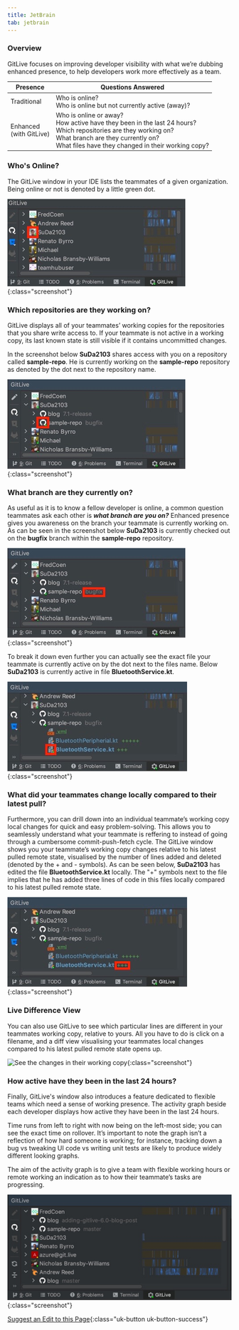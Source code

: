 ```yaml
---
title: JetBrain
tab: jetbrain
---
```


### Overview

GitLive focuses on improving developer visibility with what we’re dubbing enhanced presence, to help developers work more effectively as a team.

<table>
<thead>
<tr>
   <th>Presence</th>
   <th>Questions Answered</th>
  </tr>
</thead>
 <tbody>
  <tr>
   <td>Traditional</td>
   <td>
    Who is online?<br />
    Who is online but not currently active (away)?
   </td>
  </tr>
  <tr>
   <td>Enhanced<br />
    (with GitLive)
   </td>
   <td>
    Who is online or away?<br />
    How active have they been in the last 24 hours?<br />
    Which repositories are they working on?<br />
    What branch are they currently on?<br />
    What files have they changed in their working copy?
   </td>
  </tr>
 </tbody>
</table>

### Who's Online?

The GitLive window in your IDE lists the teammates of a given organization. Being online or not is denoted by a little green dot.

![See who else is online](/uploads/jetbrains-visibility-online.jpeg "Online Visibility"){:class="screenshot"}

### Which repositories are they working on?

GitLive displays all of your teammates’ working copies for the repositories that you share write access to. If your teammate is not active in a working copy, its last known state is still visible if it contains uncommitted changes.

In the screenshot below **SuDa2103** shares access with you on a repository called **sample-repo**. He is currently working on the **sample-repo** repository as denoted by the dot next to the repository name.

![See which repos your teammates are on](/uploads/jetbrains-visibility-repo.jpeg "Which Repo"){:class="screenshot"}

### What branch are they currently on?

As useful as it is to know a fellow developer is online, a common question teammates ask each other is ***what branch are you on?***
Enhanced presence gives you awareness on the branch your teammate is currently working on. As can be seen in the screenshot below **SuDa2103** is currently checked out on the **bugfix** branch within the **sample-repo** repository.

![See which branch your teammates are on](/uploads/jetbrains-visibility-branch.jpeg "Which Branch"){:class="screenshot"}

To break it down even further you can actually see the exact file your teammate is currently active on by the dot next to the files name. Below **SuDa2103** is currently active in file **BluetoothService.kt**.

![See which file your teammates are on](/uploads/jetbrains-visibility-file.jpeg "Which File"){:class="screenshot"}

### What did your teammates change locally compared to their latest pull?

Furthermore, you can drill down into an individual teammate’s working copy local changes for quick and easy problem-solving. This allows you to seamlessly understand what your teammate is reffering to instead of going through a cumbersome commit-push-fetch cycle. The GitLive window shows you your teammate’s working copy changes relative to his latest pulled remote state, visualised by the number of lines added and deleted (denoted by the + and - symbols). As can be seen below, **SuDa2103** has edited the file **BluetoothService.kt** locally. The "+" symbols next to the file implies that he has added three lines of code in this files locally compared to his latest pulled remote state.

![See the changes in their working copy](/uploads/jetbrains-visibility-working-copy.jpeg "Working Copy Changes"){:class="screenshot"}

### Live Difference View

You can also use GitLive to see which particular lines are different in your teammates working copy, relative to yours. All you have to do is click on a filename, and a diff view visualising your teammates local changes compared to his latest pulled remote state opens up.

![See the changes in their working copy](/uploads/jetbrains-diff-view.gif "Diff View"){:class="screenshot"}

### How active have they been in the last 24 hours?

Finally, GitLive's window also introduces a feature dedicated to flexible teams which need a sense of working presence. The activity graph beside each developer displays how active they have been in the last 24 hours.

Time runs from left to right with now being on the left-most side; you can see the exact time on rollover.
It’s important to note the graph isn’t a reflection of how hard someone is working; for instance, tracking down a bug vs tweaking UI code vs writing unit tests are likely to produce widely different looking graphs.

The aim of the activity graph is to give a team with flexible working hours or remote working an indication as to how their teammate’s tasks are progressing.

![See how active others have been in the last 24 hrs](/uploads/visibility-activity.jpg "Activity Visibility"){:class="screenshot"}


[Suggest an Edit to this Page](https://github.com/GitLiveApp/GitLive/edit/master/_sections/visibility-jetbrains.md){:class="uk-button uk-button-success"}
